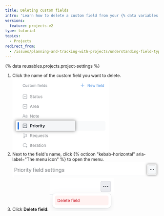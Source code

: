 ```yaml
---
title: Deleting custom fields
intro: 'Learn how to delete a custom field from your {% data variables.projects.project_v2 %}.'
versions:
  feature: projects-v2
type: tutorial
topics:
  - Projects
redirect_from:
  - /issues/planning-and-tracking-with-projects/understanding-field-types/deleting-fields
---
```


{% data reusables.projects.project-settings %}
1. Click the name of the custom field you want to delete.
   ![Screenshot showing an iteration field](/assets/images/help/projects-v2/select-single-select.png)
1. Next to the field's name, click {% octicon "kebab-horizontal" aria-label="The menu icon" %} to open the menu.
   ![Screenshot showing field name](/assets/images/help/projects-v2/field-options.png)
1. Click **Delete field**.
   ![Screenshot showing field name](/assets/images/help/projects-v2/delete-field.png)

